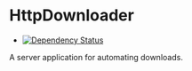 HttpDownloader
==============

- [![Dependency Status](https://www.versioneye.com/user/projects/546bb7dd8101067fad0001e8/badge.svg?style=flat)](https://www.versioneye.com/user/projects/546bb7dd8101067fad0001e8)

A server application for automating downloads.
